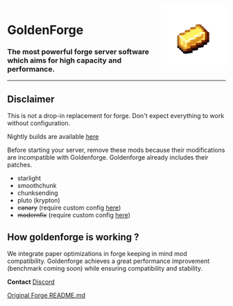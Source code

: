 <img width="150" src="assets/logo.gif" alt="GoldenForge" align="right">
<div align="left">

# GoldenForge
### The most powerful forge server software which aims for high capacity and performance.
</div>

---

## Disclaimer
This is not a drop-in replacement for forge. Don't expect everything to work without configuration.

Nightly builds are available [here](https://github.com/GoldenForge/GoldenForge/actions)

Before starting your server, remove these mods because their modifications are incompatible with Goldenforge. Goldenforge already includes their patches.
- starlight
- smoothchunk
- chunksending
- pluto (krypton)
- ~~canary~~ (require custom config [here](https://github.com/GoldenForge/GoldenForge/docs/configs/canary.properties))
- ~~modernfix~~ (require custom config [here](https://github.com/GoldenForge/GoldenForge/docs/configs/modernfix-mixins.properties))

## How goldenforge is working ?
We integrate paper optimizations in forge keeping in mind mod compatibility. Goldenforge achieves a great performance improvement (benchmark coming soon) while ensuring  compatibility and stability.

**Contact** [Discord](https://discord.gg/g3e5J8tX6e)

[Original Forge README.md](https://github.com/MinecraftForge/)
